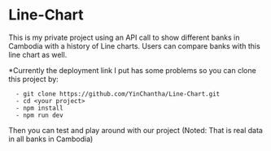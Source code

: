 # Line-Chart
This is my private project using an API call to show different banks in Cambodia with a history of Line charts. Users can compare banks with this line chart as well.

  *Currently the deployment link I put has some problems so you can clone this project by:
		
      - git clone https://github.com/YinChantha/Line-Chart.git
      - cd <your project>
      - npm install
      - npm run dev

 Then you can test and play around with our project (Noted: That is real data in all banks in Cambodia)
